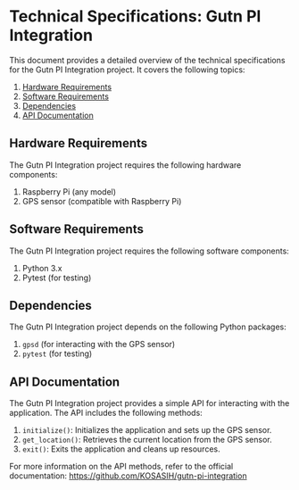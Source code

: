 # Technical Specifications: Gutn PI Integration

This document provides a detailed overview of the technical specifications for the Gutn PI Integration project. It covers the following topics:

1. [Hardware Requirements](#hardware-requirements)
2. [Software Requirements](#software-requirements)
3. [Dependencies](#dependencies)
4. [API Documentation](#api-documentation)

## Hardware Requirements

The Gutn PI Integration project requires the following hardware components:

1. Raspberry Pi (any model)
2. GPS sensor (compatible with Raspberry Pi)

## Software Requirements

The Gutn PI Integration project requires the following software components:

1. Python 3.x
2. Pytest (for testing)

## Dependencies

The Gutn PI Integration project depends on the following Python packages:

1. `gpsd` (for interacting with the GPS sensor)
2. `pytest` (for testing)

## API Documentation

The Gutn PI Integration project provides a simple API for interacting with the application. The API includes the following methods:

1. `initialize()`: Initializes the application and sets up the GPS sensor.
2. `get_location()`: Retrieves the current location from the GPS sensor.
3. `exit()`: Exits the application and cleans up resources.

For more information on the API methods, refer to the official documentation: https://github.com/KOSASIH/gutn-pi-integration
